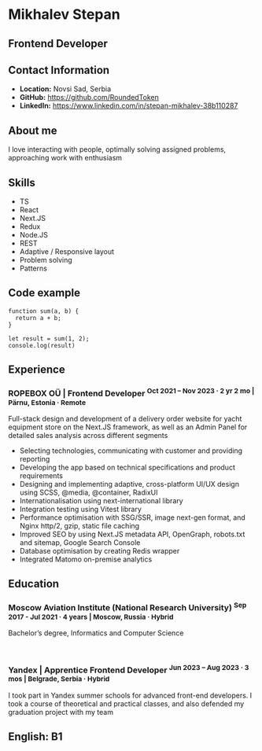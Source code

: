 # Mikhalev Stepan
## Frontend Developer

## Contact Information
- **Location:** Novsi Sad, Serbia
- **GitHub:** https://github.com/RoundedToken
- **LinkedIn:** https://www.linkedin.com/in/stepan-mikhalev-38b110287

## About me
I love interacting with people, optimally solving assigned problems, approaching work with enthusiasm

## Skills
- TS
- React
- Next.JS
- Redux
- Node.JS
- REST
- Adaptive / Responsive layout
- Problem solving
- Patterns

## Code example
```
function sum(a, b) {
  return a + b;
}

let result = sum(1, 2);
console.log(result)
```

## Experience
### ROPEBOX OÜ | Frontend Developer <sup>Oct 2021 – Nov 2023 · 2 yr 2 mo | Pärnu, Estonia · Remote</sup>
Full-stack design and development of a delivery order website for yacht equipment store on the Next.JS framework, as well as an Admin Panel for detailed sales analysis across different segments

- Selecting technologies, communicating with customer and providing reporting
- Developing the app based on technical specifications and product requirements
- Designing and implementing adaptive, cross-platform UI/UX design using SCSS, @media, @container, RadixUI
- Internationalisation using next-international library
- Integration testing using Vitest library
- Performance optimisation with SSG/SSR, image next-gen format, and Nginx http/2, gzip, static file caching
- Improved SEO by using Next.JS metadata API, OpenGraph, robots.txt and sitemap, Google Search Console
- Database optimisation by creating Redis wrapper
- Integrated Matomo on-premise analytics

## Education
### Moscow Aviation Institute (National Research University) <sup>Sep 2017 - Jul 2021 · 4 years | Moscow, Russia · Hybrid</sup>
Bachelor’s degree, Informatics and Computer Science

<br/>

### Yandex | Apprentice Frontend Developer <sup>Jun 2023 – Aug 2023 · 3 mos | Belgrade, Serbia · Hybrid</sup>
I took part in Yandex summer schools for advanced front-end developers. I took a course of theoretical and practical
classes, and also defended my graduation project with my team

## English: B1
